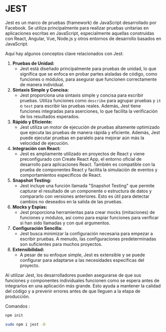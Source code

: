 # JEST

Jest es un marco de pruebas (framework) de JavaScript desarrollado por Facebook. Se utiliza principalmente para realizar pruebas unitarias en aplicaciones escritas en JavaScript, especialmente aquellas construidas con React, Angular, Vue, Node.js y otros entornos de desarrollo basados en JavaScript.

Aquí hay algunos conceptos clave relacionados con Jest:

1. **Pruebas de Unidad:**
    - Jest está diseñado principalmente para pruebas de unidad, lo que significa que se enfoca en probar partes aisladas de código, como funciones o módulos, para asegurar que funcionen correctamente de manera individual.
2. **Sintaxis Simple y Concisa:**
    - Jest proporciona una sintaxis simple y concisa para escribir pruebas. Utiliza funciones como `describe` para agrupar pruebas y `it` o `test` para escribir las pruebas reales. Además, Jest tiene funciones integradas para aserciones, lo que facilita la verificación de los resultados esperados.
3. **Rápido y Eficiente:**
    - Jest utiliza un motor de ejecución de pruebas altamente optimizado que ejecuta las pruebas de manera rápida y eficiente. Además, Jest puede ejecutar pruebas en paralelo para mejorar aún más la velocidad de ejecución.
4. **Integración con React:**
    - Jest es ampliamente utilizado en proyectos de React y viene preconfigurado con Create React App, el entorno oficial de desarrollo para aplicaciones React. También es compatible con la prueba de componentes React y facilita la simulación de eventos y comportamientos específicos de React.
5. **Snapshot Testing:**
    - Jest incluye una función llamada "Snapshot Testing" que permite capturar el resultado de un componente o estructura de datos y compararlo con versiones anteriores. Esto es útil para detectar cambios no deseados en la salida de las pruebas.
6. **Mocks y Espías:**
    - Jest proporciona herramientas para crear mocks (imitaciones) de funciones y módulos, así como para espiar funciones para verificar si han sido llamadas y con qué argumentos.
7. **Configuración Sencilla:**
    - Jest busca minimizar la configuración necesaria para empezar a escribir pruebas. A menudo, las configuraciones predeterminadas son suficientes para muchos proyectos.
8. **Extensibilidad:**
    - A pesar de su enfoque simple, Jest es extensible y se puede configurar para adaptarse a las necesidades específicas del proyecto.

Al utilizar Jest, los desarrolladores pueden asegurarse de que sus funciones y componentes individuales funcionen como se espera antes de integrarlos en una aplicación más grande. Esto ayuda a mantener la calidad del código y a prevenir errores antes de que lleguen a la etapa de producción.

Comandos :

```bash
npm init
```

```bash
sudo npm i jest -D
```